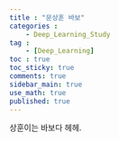 ```yaml
---
title : "문상훈 바보"
categories :
    - Deep_Learning_Study
tag :
    - [Deep_Learning]
toc : true
toc_sticky: true
comments: true
sidebar_main: true
use_math: true
published: true
---
```


상훈이는 바보다 헤헤.